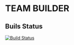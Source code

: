 # TEAM BUILDER

## Buils Status
[![Build Status](https://travis-ci.com/andresamayadiaz/TeamBuilder.svg?branch=master)](https://travis-ci.com/andresamayadiaz/TeamBuilder)